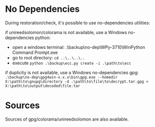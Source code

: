 # No Dependencies

During restoration/check, it's possible to use no-dependencies utilities:

if unireedsolomon/colorama is not available, use a Windows no-dependencies python:
  - open a windows terminal: .\backup\no-dep\WPy-3710\WinPython Command Prompt.exe
  - go to root directory: `cd ..\..\..\..`
  - execute `python .\backup\ecc.py create -i .\path\to\ecc`

if duplicity is not available, use a Windows no-dependencies gpg: 
    `.\backup\no-dep\gpg4win-x.x.x\bin\gpg.exe --homedir X:\path\to\gnupg\directory -d .\path\to\file\to\decrypt.tar.gpg > X:\path\to\output\decoded\file.tar`

# Sources

Sources of gpg/colorama/unireedsolomon are also available.
